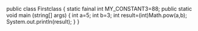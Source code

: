 public class Firstclass {
static fainal int MY_CONSTANT3=88;
public static void main (string[] args) {
int a=5;
int b=3;
int result=(int)Math.pow(a,b);
System.out.println(result);
}
}
